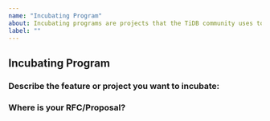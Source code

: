 ```yaml
---
name: "Incubating Program"
about: Incubating programs are projects that the TiDB community uses to incubate specific features or projects. Participants can submit proposals as Request for Change (RFC) documents to this repo first. If the RFC is approved by the majority of PMC members, an incubation project group that involves community contributors will be established. A corresponding working group will be established to steer the project.
label: ""
---
```


## Incubating Program

### Describe the feature or project you want to incubate:
<!-- A description of what you want to happen. -->

### Where is your RFC/Proposal?
<!-- A link to the RFC/Proposal. -->

